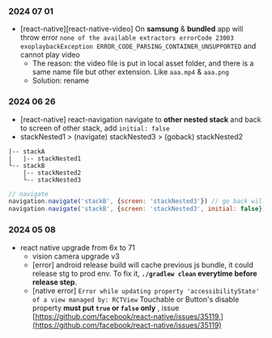
### 2024 07 01
- [react-native][react-native-video] On **samsung** & **bundled** app will throw error `none of the available extractors errorCode 23003 exoplaybackException ERROR_CODE_PARSING_CONTAINER_UNSUPPORTED` and cannot play video  
   - The reason: the video file is put in local asset folder, and there is a same name file but other extension. Like `aaa.mp4` & `aaa.png`  
   - Solution: rename  

### 2024 06 26
- [react-native] react-navigation navigate to **other nested stack** and back to screen of other stack, add `initial: false`
- stackNested1 > (navigate) stackNested3 > (goback) stackNested2
```
|-- stackA
|   |-- stackNested1  
└-- stackB  
    |-- stackNested2  
    └-- stackNested3
```
```js
// navigate
navigation.navigate('stackB', {screen: 'stackNested3'}) // go back will be stackNested1
navigation.navigate('stackB', {screen: 'stackNested3', initial: false}) // go back will be stackNested2
```


### 2024 05 08
- react native upgrade from 6x to 71
  - vision camera upgrade v3
  - [error] android release build will cache previous js bundle, it could release stg to prod env. To fix it, **`./gradlew clean` everytime before release step**.
  - [native error] `Error while updating property 'accessibilityState' of a view managed by: RCTView` Touchable or Button's disable property **must put `true` or `false` only** , issue [https://github.com/facebook/react-native/issues/35119.](https://github.com/facebook/react-native/issues/35119)
